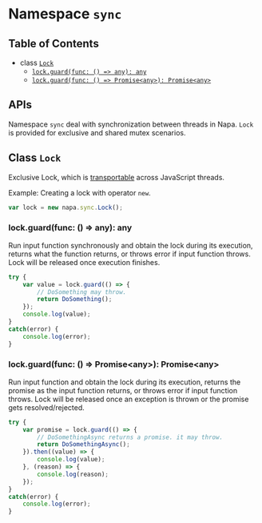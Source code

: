 # Namespace `sync`
## Table of Contents
- class [`Lock`](#class-lock)
    - [`lock.guard(func: () => any): any`](#lock-guard-func-any-any)
    - [`lock.guard(func: () => Promise<any>): Promise<any>`](#lock-guard-func-promise-any-promise-any)
<!--
- class [`ReadWriteLock`](#class-readwritelock)
    - [`rwlock.guardRead(func: () => any): any`](#rwlock-guardread-func-any-any)
    - [`rwlock.guardWrite(func: () => any): any`](#rwlock-guardwrite-func-any-any)
-->

## APIs
Namespace `sync` deal with synchronization between threads in Napa. `Lock` <!-- and `ReadWriteLock` are --> is provided for exclusive and shared mutex scenarios.
## <a name="class-lock"></a> Class `Lock`
Exclusive Lock, which is [transportable](transport.md#transportable) across JavaScript threads.

Example: Creating a lock with operator `new`.
```ts
var lock = new napa.sync.Lock();
```
### <a name="lock-guard-func-any-any"></a> lock.guard(func: () => any): any
Run input function synchronously and obtain the lock during its execution, returns what the function returns, or throws error if input function throws. Lock will be released once execution finishes.
```ts
try {
    var value = lock.guard(() => {
        // DoSomething may throw.
        return DoSomething();
    });
    console.log(value);
}
catch(error) {
    console.log(error);
}
```
### <a name="lock-guard-func-promise-any-promise-any"></a> lock.guard(func: () => Promise\<any>): Promise\<any>
Run input function and obtain the lock during its execution, returns the promise as the input function returns, or throws error if input function throws. Lock will be released once an exception is thrown or the promise gets resolved/rejected.
```ts
try {
    var promise = lock.guard(() => {
        // DoSomethingAsync returns a promise. it may throw.
        return DoSomethingAsync();
    }).then((value) => {
        console.log(value);
    }, (reason) => {
        console.log(reason);
    });
}
catch(error) {
    console.log(error);
}
```

<!--
## Class `ReadWriteLock`
Read-write lock, which is [transportable](transport.md#transportable) across JavaScript threads.

Example: Creating a read-write lock with operator `new`.
```ts
let lock = new napa.sync.ReadWriteLock();
```

### rwlock.guardRead(func: () => any): any
Run input function synchronously and obtain the read (shared) lock during its execution, returns what the function returns, or throws error if input function throws. Read lock will be released once execution finishes. Multiple guardRead across threads can enter simultaneously while no pending guardWrite.

```ts
try {
    let value = lock.guardRead(() => {
        // DoRead may throw.
        return DoRead();
    });
    console.log(value);
}
catch(error) {
    console.log(error);
}
```

### rwlock.guardWrite(func: () => any): any

Run input function synchronously and obtain the write (exclusive) lock during its execution, returns what the function returns, or throws error if input function throws. Write lock will be released once execution finishes. Multiple guardWrite across threads cannot entered simultaneously, and will always wait if there is any pending guardRead.

```ts
try {
    let value = lock.guardWrite(() => {
        // DoWrite may throw.
        return DoWrite();
    });
    console.log(value);
}
catch(error) {
    console.log(error);
}
-->
